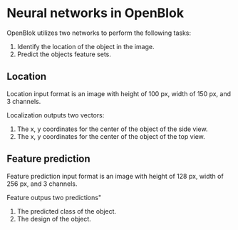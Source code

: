 # Neural networks in OpenBlok

OpenBlok utilizes two networks to perform the following tasks:

1. Identify the location of the object in the image.
2. Predict the objects feature sets.

## Location

Location input format is an image with height of 100 px, width of 150 px, and 3 channels.

Localization outputs two vectors:

1. The x, y coordinates for the center of the object of the side view.
2. The x, y coordinates for the center of the object of the top view.

## Feature prediction

Feature prediction input format is an image with height of 128 px, width of 256 px, and 3 channels.

Feature outpus two predictions"

1. The predicted class of the object.
2. The design of the object.
